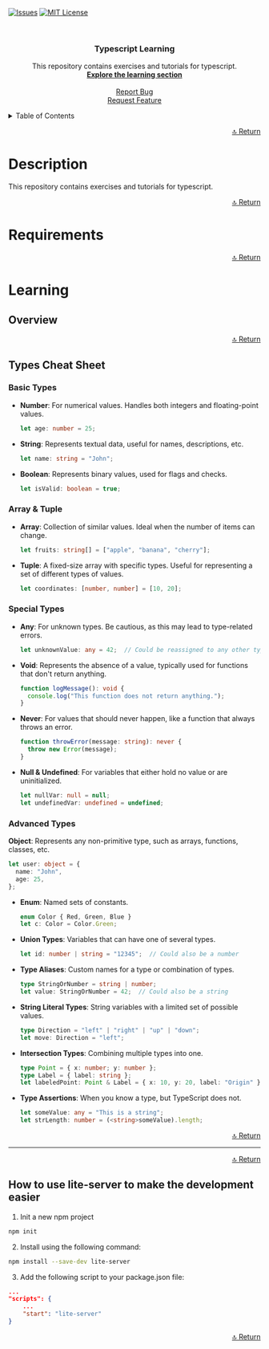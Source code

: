 [![Issues][issues-shield]][issues-url]
[![MIT License][license-shield]][license-url]

<!-- PROJECT LOGO -->

<a id="readme-top"></a>

<br />
<div align="center">
  <h3 align="center">Typescript Learning</h3>
  <p align="center">
    This repository contains exercises and tutorials for typescript.  
    <br />
    <a href="#learning"><strong>Explore the learning section</strong></a>
    <br />
    <br />
    <a href="https://github.com/ArturAssisComp/exercises-for-typescript-courses/issues">Report Bug</a>
    <br/>
    <a href="https://github.com/ArturAssisComp/exercises-for-typescript-courses/issues">Request Feature</a>
  </p>
</div>

<!-- TABLE OF CONTENTS -->
<details>
  <summary>Table of Contents</summary>
  <ol>
    <li><a href="#description">Description</a></li>
    <li><a href="#requirements">Requirements</a></li>
    <li>
      <a href="#learning">Learning</a>
      <ul>
	<details>
          <summary>index</summary>
          <li><a href="#overview">Overview</a></li>
          <li><a href="#types-cheat-sheet">Types Cheat Sheet</a>
            <ul>
              <li><a href="#basic-types">Basic Types</a></li>
              <li><a href="#array-tuple">Array & Tuple</a></li>
              <li><a href="#special-types">Special Types</a></li>
              <li><a href="#advanced-types">Advanced Types</a></li>
            </ul>
          </li>
          <li><a href="#how-to-use-lite-server-to-make-the-development-easier">How to use lite-server to make the development easier</a></li>
	</details>
      </ul>
    </li>
  </ol>
</details>

<p align="right"><a href="#readme-top">🔝 Return</a></p>

# Description 

This repository contains exercises and tutorials for typescript. 

<p align="right"><a href="#readme-top">🔝 Return</a></p>

# Requirements

<p align="right"><a href="#readme-top">🔝 Return</a></p>

# Learning 

## Overview

<p align="right"><a href="#readme-top">🔝 Return</a></p>


## Types Cheat Sheet

### Basic Types

- **Number**: For numerical values. Handles both integers and floating-point values.
  ```typescript
  let age: number = 25;
  ```

- **String**: Represents textual data, useful for names, descriptions, etc.
  ```typescript
  let name: string = "John";
  ```

- **Boolean**: Represents binary values, used for flags and checks.
  ```typescript
  let isValid: boolean = true;
  ```

### Array & Tuple

- **Array**: Collection of similar values. Ideal when the number of items can change.
  ```typescript
  let fruits: string[] = ["apple", "banana", "cherry"];
  ```

- **Tuple**: A fixed-size array with specific types. Useful for representing a set of different types of values.
  ```typescript
  let coordinates: [number, number] = [10, 20];
  ```

### Special Types

- **Any**: For unknown types. Be cautious, as this may lead to type-related errors.
  ```typescript
  let unknownValue: any = 42;  // Could be reassigned to any other type
  ```

- **Void**: Represents the absence of a value, typically used for functions that don't return anything.
  ```typescript
  function logMessage(): void {
    console.log("This function does not return anything.");
  }
  ```

- **Never**: For values that should never happen, like a function that always throws an error.
  ```typescript
  function throwError(message: string): never {
    throw new Error(message);
  }
  ```

- **Null & Undefined**: For variables that either hold no value or are uninitialized.
  ```typescript
  let nullVar: null = null;
  let undefinedVar: undefined = undefined;
  ```

### Advanced Types
  **Object**: Represents any non-primitive type, such as arrays, functions, classes, etc.
  ```typescript
  let user: object = {
    name: "John",
    age: 25,
  };
  ```

- **Enum**: Named sets of constants.
  ```typescript
  enum Color { Red, Green, Blue }
  let c: Color = Color.Green;
  ```

- **Union Types**: Variables that can have one of several types.
  ```typescript
  let id: number | string = "12345";  // Could also be a number
  ```

- **Type Aliases**: Custom names for a type or combination of types.
  ```typescript
  type StringOrNumber = string | number;
  let value: StringOrNumber = 42;  // Could also be a string
  ```

- **String Literal Types**: String variables with a limited set of possible values.
  ```typescript
  type Direction = "left" | "right" | "up" | "down";
  let move: Direction = "left";
  ```

- **Intersection Types**: Combining multiple types into one.
  ```typescript
  type Point = { x: number; y: number };
  type Label = { label: string };
  let labeledPoint: Point & Label = { x: 10, y: 20, label: "Origin" };
  ```

- **Type Assertions**: When you know a type, but TypeScript does not.
  ```typescript
  let someValue: any = "This is a string";
  let strLength: number = (<string>someValue).length;
  ```

<p align="right"><a href="#readme-top">🔝 Return</a></p>

---


<p align="right"><a href="#readme-top">🔝 Return</a></p>

## How to use lite-server to make the development easier

1. Init a new npm project

```bash
npm init
```

2. Install using the following command:

```bash
npm install --save-dev lite-server
```

3. Add the following script to your package.json file:

```json
...
"scripts": {
    ...
    "start": "lite-server"
}
```

<p align="right"><a href="#readme-top">🔝 Return</a></p>



[issues-shield]: https://img.shields.io/github/issues/ArturAssisComp/exercises-for-typescript-courses.svg?style=for-the-badge
[issues-url]: https://github.com/ArturAssisComp/exercises-for-typescript-courses/issues
[license-shield]: https://img.shields.io/github/license/ArturAssisComp/exercises-for-typescript-courses.svg?style=for-the-badge
[license-url]: https://github.com/ArturAssisComp/exercises-for-typescript-courses/blob/main/LICENSE.txt
